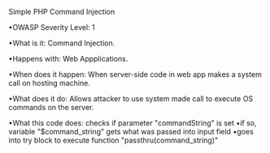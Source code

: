 Simple PHP Command Injection

•OWASP Severity Level: 1 

•What is it: Command Injection. 

•Happens with: Web Appplications. 

•When does it happen: When server-side code in web app makes a system call on hosting machine. 

•What does it do: Allows attacker to use system made call to execute OS commands on the server.

•What this code does: checks if parameter "commandString" is set •if so, variable "$command_string" gets what was passed into input field •goes into try block to execute function "passthru(command_string)"
